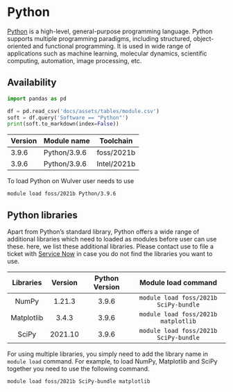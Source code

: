 # Python
[Python](https://www.python.org/) is a high-level, general-purpose programming language. Python supports multiple programming paradigms, including structured, object-oriented and functional programming. It is used in wide range of applications such as machine learning, molecular dynamics, scientific computing, automation, image processing, etc.

## Availability


```python exec="on"
import pandas as pd

df = pd.read_csv('docs/assets/tables/module.csv')
soft = df.query('Software == "Python"')
print(soft.to_markdown(index=False))
```



| Version | Module name  | Toolchain   |
|---------|--------------|-------------|
| 3.9.6   | Python/3.9.6 | foss/2021b  |
| 3.9.6   | Python/3.9.6 | Intel/2021b |


To load Python on Wulver user needs to use
```
module load foss/2021b Python/3.9.6
```

## Python libraries
Apart from Python’s standard library, Python offers a wide range of additional libraries which need to loaded as modules before user can use these. here, we list these additional libraries. Please contact use to file a ticket with [Service Now](mailto:hpc@njit.edu) in case you do not find the libraries you want to use.

|  Libraries   |  Version  |  Python Version  |           Module load command           |
|:------------:|:---------:|:----------------:|:---------------------------------------:|
|    NumPy     |  1.21.3   |      3.9.6       |  `module load foss/2021b SciPy-bundle`  |
|  Matplotlib  |   3.4.3   |      3.9.6       |   `module load foss/2021b matplotlib`   |
|    SciPy     |  2021.10  |      3.9.6       |  `module load foss/2021b SciPy-bundle`  |

For using multiple libraries, you simply need to add the library name in `module load` command. For example, to load NumPy, Matplotlib and SciPy together you need to use the following command. 

```
module load foss/2021b SciPy-bundle matplotlib
```
